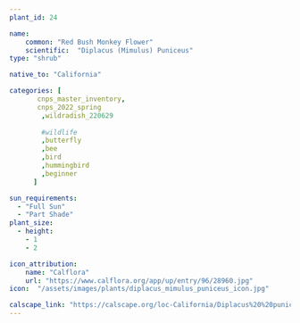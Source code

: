 ```yaml
---
plant_id: 24

name: 
    common: "Red Bush Monkey Flower"  
    scientific:  "Diplacus (Mimulus) Puniceus"  
type: "shrub"

native_to: "California"

categories: [
       cnps_master_inventory,
       cnps_2022_spring
        ,wildradish_220629
        
        #wildlife
        ,butterfly
        ,bee
        ,bird
        ,hummingbird 
        ,beginner
      ]

sun_requirements:
  - "Full Sun"
  - "Part Shade"
plant_size:
  - height: 
    - 1
    - 2

icon_attribution: 
    name: "Calflora"
    url: "https://www.calflora.org/app/up/entry/96/28960.jpg" 
icon:  "/assets/images/plants/diplacus_mimulus_puniceus_icon.jpg"

calscape_link: "https://calscape.org/loc-California/Diplacus%20%20puniceus(%20)"
---
```



